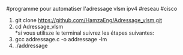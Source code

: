 #programme pour automatiser l'adressage vlsm ipv4 #reseau #cisco 

1. git clone https://github.com/HamzaEng/Adressage_vlsm.git
2. cd Adressage_vlsm<br>
*si vous utilisze le terminal suivrez les étapes suivantes: 
1. gcc addressage.c -o addressage -lm
2. ./addressage 
